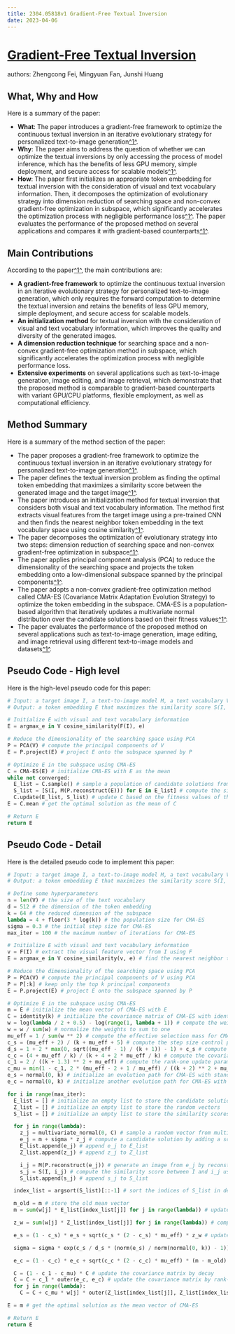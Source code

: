 ```yaml
---
title: 2304.05818v1 Gradient-Free Textual Inversion
date: 2023-04-06
---
```


# [Gradient-Free Textual Inversion](http://arxiv.org/abs/2304.05818v1)

authors: Zhengcong Fei, Mingyuan Fan, Junshi Huang


## What, Why and How

[1]: https://arxiv.org/abs/2304.05818 "[2304.05818] Gradient-Free Textual Inversion - arXiv.org"
[2]: https://arxiv.org/pdf/2304.05818v1 "arXiv.org"
[3]: https://arxiv-export3.library.cornell.edu/abs/2304.05818 "[2304.05818] Gradient-Free Textual Inversion"

Here is a summary of the paper:

- **What**: The paper introduces a gradient-free framework to optimize the continuous textual inversion in an iterative evolutionary strategy for personalized text-to-image generation[^1^][1].
- **Why**: The paper aims to address the question of whether we can optimize the textual inversions by only accessing the process of model inference, which has the benefits of less GPU memory, simple deployment, and secure access for scalable models[^1^][1].
- **How**: The paper first initializes an appropriate token embedding for textual inversion with the consideration of visual and text vocabulary information. Then, it decomposes the optimization of evolutionary strategy into dimension reduction of searching space and non-convex gradient-free optimization in subspace, which significantly accelerates the optimization process with negligible performance loss[^1^][1]. The paper evaluates the performance of the proposed method on several applications and compares it with gradient-based counterparts[^1^][1].

## Main Contributions

[1]: https://arxiv.org/abs/2304.05818 "[2304.05818] Gradient-Free Textual Inversion - arXiv.org"
[2]: https://arxiv.org/pdf/2304.05818v1 "arXiv.org"
[3]: https://arxiv-export3.library.cornell.edu/abs/2304.05818 "[2304.05818] Gradient-Free Textual Inversion"

According to the paper[^1^][1], the main contributions are:

- **A gradient-free framework** to optimize the continuous textual inversion in an iterative evolutionary strategy for personalized text-to-image generation, which only requires the forward computation to determine the textual inversion and retains the benefits of less GPU memory, simple deployment, and secure access for scalable models.
- **An initialization method** for textual inversion with the consideration of visual and text vocabulary information, which improves the quality and diversity of the generated images.
- **A dimension reduction technique** for searching space and a non-convex gradient-free optimization method in subspace, which significantly accelerates the optimization process with negligible performance loss.
- **Extensive experiments** on several applications such as text-to-image generation, image editing, and image retrieval, which demonstrate that the proposed method is comparable to gradient-based counterparts with variant GPU/CPU platforms, flexible employment, as well as computational efficiency.

## Method Summary

[1]: https://arxiv.org/abs/2304.05818 "[2304.05818] Gradient-Free Textual Inversion - arXiv.org"
[2]: https://arxiv.org/pdf/2304.05818v1 "arXiv.org"
[3]: https://arxiv-export3.library.cornell.edu/abs/2304.05818 "[2304.05818] Gradient-Free Textual Inversion"

Here is a summary of the method section of the paper:

- The paper proposes a gradient-free framework to optimize the continuous textual inversion in an iterative evolutionary strategy for personalized text-to-image generation[^1^][1].
- The paper defines the textual inversion problem as finding the optimal token embedding that maximizes a similarity score between the generated image and the target image[^1^][1].
- The paper introduces an initialization method for textual inversion that considers both visual and text vocabulary information. The method first extracts visual features from the target image using a pre-trained CNN and then finds the nearest neighbor token embedding in the text vocabulary space using cosine similarity[^1^][1].
- The paper decomposes the optimization of evolutionary strategy into two steps: dimension reduction of searching space and non-convex gradient-free optimization in subspace[^1^][1].
- The paper applies principal component analysis (PCA) to reduce the dimensionality of the searching space and projects the token embedding onto a low-dimensional subspace spanned by the principal components[^1^][1].
- The paper adopts a non-convex gradient-free optimization method called CMA-ES (Covariance Matrix Adaptation Evolution Strategy) to optimize the token embedding in the subspace. CMA-ES is a population-based algorithm that iteratively updates a multivariate normal distribution over the candidate solutions based on their fitness values[^1^][1].
- The paper evaluates the performance of the proposed method on several applications such as text-to-image generation, image editing, and image retrieval using different text-to-image models and datasets[^1^][1].

## Pseudo Code - High level

Here is the high-level pseudo code for this paper:

```python
# Input: a target image I, a text-to-image model M, a text vocabulary V, a pre-trained CNN F
# Output: a token embedding E that maximizes the similarity score S(I, M(E))

# Initialize E with visual and text vocabulary information
E = argmax_e in V cosine_similarity(F(I), e)

# Reduce the dimensionality of the searching space using PCA
P = PCA(V) # compute the principal components of V
E = P.project(E) # project E onto the subspace spanned by P

# Optimize E in the subspace using CMA-ES
C = CMA-ES(E) # initialize CMA-ES with E as the mean
while not converged:
  E_list = C.sample() # sample a population of candidate solutions from C
  S_list = [S(I, M(P.reconstruct(E))) for E in E_list] # compute the similarity scores for each candidate solution
  C.update(E_list, S_list) # update C based on the fitness values of the candidates
E = C.mean # get the optimal solution as the mean of C

# Return E
return E
```

## Pseudo Code - Detail

Here is the detailed pseudo code to implement this paper:

```python
# Input: a target image I, a text-to-image model M, a text vocabulary V, a pre-trained CNN F
# Output: a token embedding E that maximizes the similarity score S(I, M(E))

# Define some hyperparameters
n = len(V) # the size of the text vocabulary
d = 512 # the dimension of the token embedding
k = 64 # the reduced dimension of the subspace
lambda = 4 + floor(3 * log(k)) # the population size for CMA-ES
sigma = 0.3 # the initial step size for CMA-ES
max_iter = 100 # the maximum number of iterations for CMA-ES

# Initialize E with visual and text vocabulary information
v = F(I) # extract the visual feature vector from I using F
E = argmax_e in V cosine_similarity(v, e) # find the nearest neighbor token embedding in V using cosine similarity

# Reduce the dimensionality of the searching space using PCA
P = PCA(V) # compute the principal components of V using PCA
P = P[:k] # keep only the top k principal components
E = P.project(E) # project E onto the subspace spanned by P

# Optimize E in the subspace using CMA-ES
m = E # initialize the mean vector of CMA-ES with E
C = identity(k) # initialize the covariance matrix of CMA-ES with identity matrix
w = log(lambda / 2 + 0.5) - log(range(1, lambda + 1)) # compute the weights for CMA-ES
w = w / sum(w) # normalize the weights to sum to one
mu_eff = 1 / sum(w ** 2) # compute the effective selection mass for CMA-ES
c_s = (mu_eff + 2) / (k + mu_eff + 5) # compute the step size control parameter for CMA-ES
d_s = 1 + 2 * max(0, sqrt((mu_eff - 1) / (k + 1)) - 1) + c_s # compute the damping parameter for CMA-ES
c_c = (4 + mu_eff / k) / (k + 4 + 2 * mu_eff / k) # compute the covariance matrix adaptation parameter for CMA-ES
c_1 = 2 / ((k + 1.3) ** 2 + mu_eff) # compute the rank-one update parameter for CMA-ES
c_mu = min(1 - c_1, 2 * (mu_eff - 2 + 1 / mu_eff) / ((k + 2) ** 2 + mu_eff)) # compute the rank-mu update parameter for CMA-ES
e_s = normal(0, k) # initialize an evolution path for CMA-ES with standard normal vector
e_c = normal(0, k) # initialize another evolution path for CMA-ES with standard normal vector

for i in range(max_iter):
  E_list = [] # initialize an empty list to store the candidate solutions
  Z_list = [] # initialize an empty list to store the random vectors
  S_list = [] # initialize an empty list to store the similarity scores

  for j in range(lambda):
    z_j = multivariate_normal(0, C) # sample a random vector from multivariate normal distribution with mean zero and covariance matrix C
    e_j = m + sigma * z_j # compute a candidate solution by adding a scaled random vector to the mean vector
    E_list.append(e_j) # append e_j to E_list
    Z_list.append(z_j) # append z_j to Z_list

    i_j = M(P.reconstruct(e_j)) # generate an image from e_j by reconstructing it to original space and passing it to M
    s_j = S(I, i_j) # compute the similarity score between I and i_j using S
    S_list.append(s_j) # append s_j to S_list

  index_list = argsort(S_list)[::-1] # sort the indices of S_list in descending order

  m_old = m # store the old mean vector
  m = sum(w[j] * E_list[index_list[j]] for j in range(lambda)) # update the mean vector by weighted average of the best candidate solutions

  z_w = sum(w[j] * Z_list[index_list[j]] for j in range(lambda)) # compute a weighted average of the best random vectors

  e_s = (1 - c_s) * e_s + sqrt(c_s * (2 - c_s) * mu_eff) * z_w # update the evolution path for step size adaptation

  sigma = sigma * exp(c_s / d_s * (norm(e_s) / norm(normal(0, k)) - 1)) # update the step size by exponential smoothing

  e_c = (1 - c_c) * e_c + sqrt(c_c * (2 - c_c) * mu_eff) * (m - m_old) / sigma # update the evolution path for covariance matrix adaptation

  C = (1 - c_1 - c_mu) * C # update the covariance matrix by decay
  C = C + c_1 * outer(e_c, e_c) # update the covariance matrix by rank-one update
  for j in range(lambda):
    C = C + c_mu * w[j] * outer(Z_list[index_list[j]], Z_list[index_list[j]]) # update the covariance matrix by rank-mu update

E = m # get the optimal solution as the mean vector of CMA-ES

# Return E
return E
```